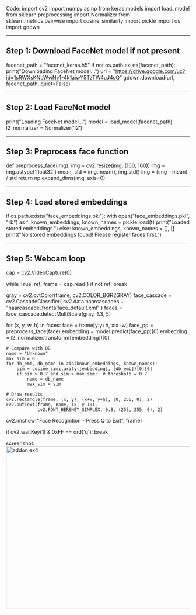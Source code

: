 Code: import cv2 import numpy as np from keras.models import load_model from sklearn.preprocessing import Normalizer from sklearn.metrics.pairwise import cosine_similarity import pickle import os import gdown

-------------------------
Step 1: Download FaceNet model if not present
-------------------------
facenet_path = "facenet_keras.h5" if not os.path.exists(facenet_path): print("Downloading FaceNet model...") url = "https://drive.google.com/uc?id=1sRWXsKNbWwNv1-4k1ajwY5TzTW4uJ4sQ" gdown.download(url, facenet_path, quiet=False)

-------------------------
Step 2: Load FaceNet model
-------------------------
print("Loading FaceNet model...") model = load_model(facenet_path) l2_normalizer = Normalizer('l2')

-------------------------
Step 3: Preprocess face function
-------------------------
def preprocess_face(img): img = cv2.resize(img, (160, 160)) img = img.astype('float32') mean, std = img.mean(), img.std() img = (img - mean) / std return np.expand_dims(img, axis=0)

-------------------------
Step 4: Load stored embeddings
-------------------------
if os.path.exists("face_embeddings.pkl"): with open("face_embeddings.pkl", "rb") as f: known_embeddings, known_names = pickle.load(f) print("Loaded stored embeddings.") else: known_embeddings, known_names = [], [] print("No stored embeddings found! Please register faces first.")

-------------------------
Step 5: Webcam loop
-------------------------
cap = cv2.VideoCapture(0)

while True: ret, frame = cap.read() if not ret: break

gray = cv2.cvtColor(frame, cv2.COLOR_BGR2GRAY)
face_cascade = cv2.CascadeClassifier(
    cv2.data.haarcascades + "haarcascade_frontalface_default.xml"
)
faces = face_cascade.detectMultiScale(gray, 1.3, 5)

for (x, y, w, h) in faces:
    face = frame[y:y+h, x:x+w]
    face_pp = preprocess_face(face)
    embedding = model.predict(face_pp)[0]
    embedding = l2_normalizer.transform([embedding])[0]

    # Compare with DB
    name = "Unknown"
    max_sim = 0
    for db_emb, db_name in zip(known_embeddings, known_names):
        sim = cosine_similarity([embedding], [db_emb])[0][0]
        if sim > 0.7 and sim > max_sim:  # threshold = 0.7
            name = db_name
            max_sim = sim

    # Draw results
    cv2.rectangle(frame, (x, y), (x+w, y+h), (0, 255, 0), 2)
    cv2.putText(frame, name, (x, y-10),
                cv2.FONT_HERSHEY_SIMPLEX, 0.8, (255, 255, 0), 2)

cv2.imshow("Face Recognition - Press Q to Exit", frame)

if cv2.waitKey(1) & 0xFF == ord('q'):
    break




screenshot:<img width="529" height="445" alt="addon ex4" src="https://github.com/user-attachments/assets/bd16ce31-b601-40b1-82a3-1af1cbe6c935" />

